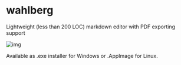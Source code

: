 # wahlberg
Lightweight (less than 200 LOC) markdown editor with PDF exporting support

![img](https://files.catbox.moe/9ujg62.png)

Available as .exe installer for Windows or .AppImage for Linux.
